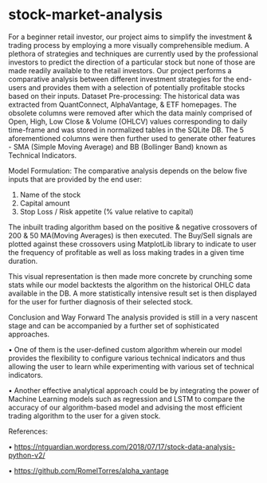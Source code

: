 # stock-market-analysis
For a beginner retail investor, our project aims to simplify the investment & trading process by employing a more visually comprehensible medium. A plethora of strategies and techniques are currently used by the professional investors to predict the direction of a particular stock but none of those are made readily available to the retail investors. Our project performs a comparative analysis between different investment strategies for the end-users and provides them with a selection of potentially profitable stocks based on their inputs.
Dataset Pre-processing:
The historical data was extracted from QuantConnect, AlphaVantage, & ETF homepages. The obsolete columns were removed after which the data mainly comprised of Open, High, Low Close & Volume  (OHLCV) values corresponding to daily time-frame and was stored in normalized tables in the SQLite DB. The 5 aforementioned columns were then further used to generate other features - SMA (Simple Moving Average) and BB (Bollinger Band) known as Technical Indicators. 
 
 
 
Model Formulation:
The comparative analysis depends on the below five inputs that are provided by the end user:
1.	Name of the stock
2.	Capital amount
3.	Stop Loss / Risk appetite (% value relative to capital)
 
The inbuilt trading algorithm based on the positive & negative crossovers of 200 & 50 MA(Moving Averages) is then executed. The Buy/Sell signals are plotted against these crossovers using MatplotLib library to indicate to user the frequency of profitable as well as loss making trades in a given time duration. 
 

This visual representation is then made more concrete by crunching some stats while our model backtests the algorithm on the historical OHLC data available in the DB. A more statistically intensive result set is then displayed for the user for further diagnosis of their selected stock.
 
Conclusion and Way Forward
The analysis provided is still in a very nascent stage and can be accompanied by a further set of sophisticated approaches. 

•	One of them is the user-defined custom algorithm wherein our model provides the flexibility to configure various technical indicators and thus allowing the user to learn while experimenting with various set of technical indicators. 

• Another effective analytical approach could be by integrating the power of Machine Learning models such as regression and LSTM to compare the accuracy of our algorithm-based model and advising the most efficient trading algorithm to the user for a given stock.

References:

•	https://ntguardian.wordpress.com/2018/07/17/stock-data-analysis-python-v2/

•	https://github.com/RomelTorres/alpha_vantage
